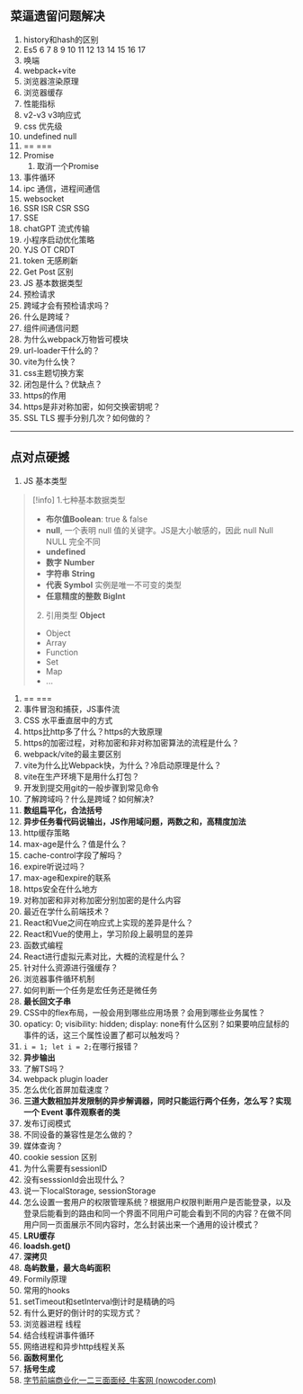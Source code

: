 ## 菜逼遗留问题解决
1. history和hash的区别
2. Es5 6 7 8 9 10 11 12 13 14 15 16 17
3. 唤端
4. webpack+vite
5. 浏览器渲染原理
6. 浏览器缓存
7. 性能指标
8. v2-v3 v3响应式 
9. css 优先级
10. undefined null
11. == ===
12. Promise 
	1. 取消一个Promise
13. 事件循环
14. ipc 通信，进程间通信
15. websocket
16. SSR ISR CSR SSG
17. SSE 
18. chatGPT 流式传输
19. 小程序启动优化策略
20. YJS OT CRDT
21. token 无感刷新
22. Get Post 区别
23. JS 基本数据类型
24. 预检请求
25. 跨域才会有预检请求吗？
26. 什么是跨域？
27. 组件间通信问题
28. 为什么webpack万物皆可模块
29. url-loader干什么的？
30. vite为什么快？
31. css主题切换方案
32. 闭包是什么？优缺点？
33. https的作用
34. https是非对称加密，如何交换密钥呢？
35. SSL TLS 握手分别几次？如何做的？
---
## 点对点硬撼
1. JS 基本类型
>[!info]
>1.七种基本数据类型 
>- **布尔值Boolean**: true & false
>- **null**, 一个表明 null 值的关键字。JS是大小敏感的，因此 null Null NULL 完全不同
>- **undefined**
>- **数字 Number**
>- **字符串 String**
>- **代表 Symbol** 实例是唯一不可变的类型
>- **任意精度的整数 BigInt**
>2. 引用类型 **Object**
>- Object
>- Array
>- Function
>- Set
>- Map
>- ...
1. == ===
2. 事件冒泡和捕获，JS事件流
3. CSS 水平垂直居中的方式
4. https比http多了什么？https的大致原理
5. https的加密过程，对称加密和非对称加密算法的流程是什么？
6. webpack/vite的最主要区别
7. vite为什么比Webpack快，为什么？冷启动原理是什么？
8. vite在生产环境下是用什么打包？
9. 开发到提交用git的一般步骤到常见命令
10. 了解跨域吗？什么是跨域？如何解决?
11. **数组扁平化，合法括号**
12. **异步任务看代码说输出，JS作用域问题，两数之和，高精度加法**
13. http缓存策略
14. max-age是什么？值是什么？
15. cache-control字段了解吗？
16. expire听说过吗？
17. max-age和expire的联系
18. https安全在什么地方
19. 对称加密和非对称加密分别加密的是什么内容
20. 最近在学什么前端技术？
21. React和Vue之间在响应式上实现的差异是什么？
22. React和Vue的使用上，学习阶段上最明显的差异
23. 函数式编程
24. React进行虚拟元素对比，大概的流程是什么？
25. 针对什么资源进行强缓存？
26. 浏览器事件循环机制
27. 如何判断一个任务是宏任务还是微任务
28. **最长回文子串**
29. CSS中的flex布局，一般会用到哪些应用场景？会用到哪些业务属性？
30. opaticy: 0; visibility: hidden; display: none有什么区别？如果要响应鼠标的事件的话，这三个属性设置了都可以触发吗？
31. `i = 1; let i = 2;`在哪行报错？
32. **异步输出**
33. 了解TS吗？
34. webpack plugin loader
35. 怎么优化首屏加载速度？
36. **三道大数相加并发限制的异步解调器，同时只能运行两个任务，怎么写？实现一个 Event 事件观察者的类**
37. 发布订阅模式
38. 不同设备的兼容性是怎么做的？
39. 媒体查询？
40. cookie session 区别
41. 为什么需要有sessionID
42. 没有sesssionId会出现什么？
43. 说一下localStorage, sessionStorage
44. 怎么设置一套用户的权限管理系统？根据用户权限判断用户是否能登录，以及登录后能看到的路由和同一个界面不同用户可能会看到不同的内容？在做不同用户同一页面展示不同内容时，怎么封装出来一个通用的设计模式？
45. **LRU缓存**
46. **loadsh.get()**
47. **深拷贝**
48. **岛屿数量，最大岛屿面积**
49. Formily原理
50. 常用的hooks
51. setTimeout和setInterval倒计时是精确的吗
52. 有什么更好的倒计时的实现方式？
53. 浏览器进程 线程
54. 结合线程讲事件循环
55. 网络进程和异步http线程关系
56. **函数柯里化**
57. **括号生成**
58. [字节前端商业化一二三面面经_牛客网 (nowcoder.com)](https://www.nowcoder.com/discuss/411136220913299456?sourceSSR=search)